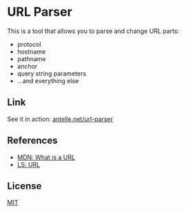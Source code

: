 # URL Parser

This is a tool that allows you to parse and change URL parts:

- protocol
- hostname
- pathname
- anchor
- query string parameters
- ...and everything else

## Link

See it in action: [antelle.net/url-parser](https://antelle.net/url-parser/)

## References

- [MDN: What is a URL](https://developer.mozilla.org/en-US/docs/Learn/Common_questions/What_is_a_URL)
- [LS: URL](https://url.spec.whatwg.org)

## License

[MIT](LICENSE.md)
